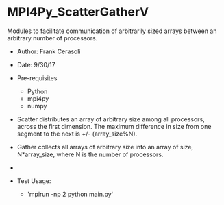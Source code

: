 # MPI4Py_ScatterGatherV
Modules to facilitate communication of arbitrarily sized arrays between an arbitrary number of processors.
* Author: Frank Cerasoli
* Date: 9/30/17
* Pre-requisites
  - Python
  - mpi4py
  - numpy
* Scatter distributes an array of arbitrary size among all processors, across the first dimension. The maximum difference in size from one segment to the next is +/- (array_size%N).
* Gather collects all arrays of arbitrary size into an array of size, N*array_size, where N is the number of processors.

*
* Test Usage:
  - 'mpirun -np 2 python main.py'
